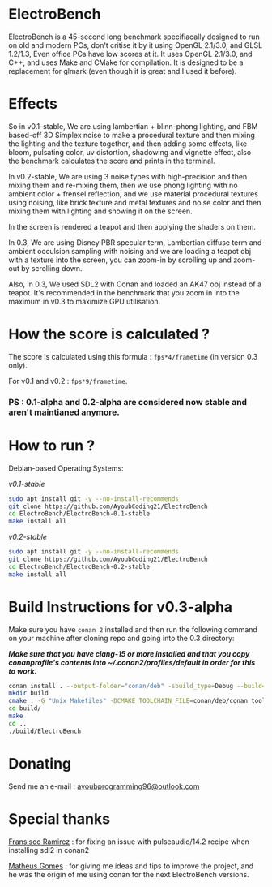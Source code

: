 # ElectroBench
ElectroBench is a 45-second long benchmark specifiacally designed to run on old and modern PCs, don't critise it by it using OpenGL 2.1/3.0, and GLSL 1.2/1.3, Even office PCs have low scores at it.
It uses OpenGL 2.1/3.0, and C++, and uses Make and CMake for compilation. It is designed to be a replacement for glmark (even though it is great and I used it before).

# Effects
So in v0.1-stable, We are using lambertian + blinn-phong lighting, and FBM based-off 3D Simplex noise to make a procedural texture and then mixing the lighting and the texture together, and then adding some effects, like bloom, pulsating color, uv distortion, shadowing and vignette effect, also the benchmark calculates the score and prints in the terminal.

In v0.2-stable, We are using 3 noise types with high-precision and then mixing them and re-mixing them, then we use phong lighting with no ambient color + frensel reflection, and we use material procedural textures using noising, like brick texture and metal textures and noise color and then mixing them with lighting and showing it on the screen.

In the screen is rendered a teapot and then applying the shaders on them.

In 0.3, We are using Disney PBR specular term, Lambertian diffuse term and ambient occulsion sampling with noising and we are loading a teapot obj with a texture into the screen, you can zoom-in by scrolling up and zoom-out by scrolling down.

Also, in 0.3, We used SDL2 with Conan and loaded an AK47 obj instead of a teapot.
It's recommended in the benchmark that you zoom in into the maximum in v0.3 to maximize GPU utilisation.

# How the score is calculated ?
The score is calculated using this formula : ```fps*4/frametime``` (in version 0.3 only).

For v0.1 and v0.2 : ```fps*9/frametime```.

### PS : 0.1-alpha and 0.2-alpha are considered now stable and aren't maintianed anymore.

# How to run ?

Debian-based Operating Systems:

*v0.1-stable*

```bash
sudo apt install git -y --no-install-recommends
git clone https://github.com/AyoubCoding21/ElectroBench
cd ElectroBench/ElectroBench-0.1-stable
make install all
```

*v0.2-stable*
```bash
sudo apt install git -y --no-install-recommends
git clone https://github.com/AyoubCoding21/ElectroBench
cd ElectroBench/ElectroBench-0.2-stable
make install all
```

# Build Instructions for v0.3-alpha

Make sure you have `conan 2` installed and then run the following
command on your machine after cloning repo and going into the 0.3 directory:

***Make sure that you have clang-15 or more installed and that you copy conanprofile's contents into ~/.conan2/profiles/default in order for this to work.***

```sh
conan install . --output-folder="conan/deb" -sbuild_type=Debug --build=missing -pr conanprofile
mkdir build 
cmake . -G "Unix Makefiles" -DCMAKE_TOOLCHAIN_FILE=conan/deb/conan_toolchain.cmake -DCMAKE_POLICY_DEFAULT_CMP0091=NEW -DCMAKE_BUILD_TYPE=Debug -B build/
cd build/
make
cd ..
./build/ElectroBench
```

# Donating

Send me an e-mail : ayoubprogramming96@outlook.com

# Special thanks

[Fransisco Ramirez](https://github.com/franramirez688) : for fixing an issue with pulseaudio/14.2 recipe when installing sdl2 in conan2

[Matheus Gomes](https://github.com/matheusgomes28) : for giving me ideas and tips to improve the project, and he was the origin of me using conan for the next ElectroBench versions.

